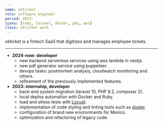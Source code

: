 ```yaml
---
name: okticket
role: software engineer
period: 2023-
icons: [ruby, laravel, docker, php, aws]
class: okticket work
---
```


*okticket* is a fintech SaaS that digitizes and manages employee tickets.

---

- **2024-now: developer**
  - new backend serverless services using aws lambda in nestjs.
  - new pdf generator service using puppeteer.
  - devops tasks: postmortem analysis, cloudwatch monitoring and others.
  - refinement of the previously implemented features.
- **2023: internship, developer**
  - back-end system migration (laravel 10, PHP 8.2, composer 2).
  - local deploy automation with Docker and Ruby.
  - load and stress tests with [Locust](https://locust.io/).
  - implementation of code styling and linting tools such as [duster](https://github.com/tighten/duster).
  - configuration of brand new environments for Mexico.
  - optimization and refactoring of legacy code.
